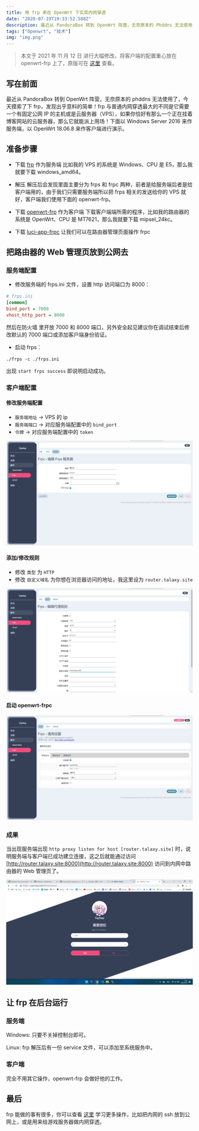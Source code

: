 ```yaml
---
title: 用 frp 来在 OpenWrt 下实现内网穿透
date: "2020-07-19T19:33:52.588Z"
description: 最近从 PandoraBox 转到 OpenWrt 阵营，无奈原本的 Phddns 无法使用了，今天摸索了下 frp，发现出乎意料的简单！
tags: ["Openwrt", "技术"]
img: "img.png"
---
```


> 本文于 2021 年 11 月 12 日 进行大幅修改，将客户端的配置重心放在 openwrt-frp 上了，原版可在 [这里](https://waitech.cn/yong-frplai-zai-openwrtxia-shi-xian-nei-wang-chuan-tou/) 查看。

## 写在前面

最近从 PandoraBox 转到 OpenWrt 阵营，无奈原本的 phddns 无法使用了，今天摸索了下 frp，发现出乎意料的简单！frp 与普通内网穿透最大的不同是它需要一个有固定公网 IP 的主机或是云服务器（VPS），如果你恰好有那么一个正在挂着博客网站的云服务器，那么它就能派上用场！下面以 Windows Server 2016 来作服务端，以 OpenWrt 18.06.8 来作客户端进行演示。

## 准备步骤

- 下载 [frp](https://github.com/fatedier/frp/releases) 作为服务端
比如我的 VPS 的系统是 Windows、CPU 是 E5，那么我就要下载 windows_amd64。

- 解压
解压后会发现里面主要分为 frps 和 frpc 两种，前者是给服务端后者是给客户端用的，由于我们只需要服务端所以把 frps 相关的发送给你的 VPS 就好，客户端我们使用下面的 openwrt-frp。

- 下载 [openwrt-frp](https://github.com/kuoruan/openwrt-frp/releases) 作为客户端
下载客户端端所需的程序，比如我的路由器的系统是 OpenWrt、CPU 是 MT7621，那么我就要下载 mipsel_24kc。

- 下载 [luci-app-frpc](https://github.com/kuoruan/luci-app-frpc) 让我们可以在路由器管理页面操作 frpc

## 把路由器的 Web 管理页放到公网去

### 服务端配置

- 修改服务端的 frps.ini 文件，设置 http 访问端口为 8000：

```ini
# frps.ini
[common]
bind_port = 7000
vhost_http_port = 8000
```

然后在防火墙 里开放 7000 和 8000 端口，另外安全起见建议你在调试结束后修改默认的 7000 端口或添加客户端身份验证。

- 启动 frps：

```shell
./frps -c ./frps.ini
```

出现 `start frps success` 即说明启动成功。

### 客户端配置

#### 修改服务端配置

- `服务端地址` → VPS 的 ip
- `服务端端口` → 对应服务端配置中的 `bind_port`
- `令牌` → 对应服务端配置中的 `token`

![服务端配置](./01.png)

#### 添加/修改规则

- 修改 `类型` 为 `HTTP`
- 修改 `自定义域名` 为你想在浏览器访问的地址，我这里设为 `router.talaxy.site`

![添加/修改规则](./02.png)

#### 启动 openwrt-frpc

![启动 openwrt-frpc](./03.png)

### 成果

当出现服务端出现 `http proxy listen for host [router.talaxy.site]` 时，说明服务端与客户端已成功建立连接，这之后就能通过访问 [http://router.talaxy.site:8000](http://router.talaxy.site:8000) 访问到内网中路由器的 Web 管理页了。

![TopNep](./04.png)

## 让 frp 在后台运行

### 服务端

Windows: 只要不关掉控制台即可。

Linux: frp 解压后有一份 service 文件，可以添加至系统服务中。

### 客户端

完全不用其它操作，openwrt-frp 会做好他的工作。

## 最后

frp 能做的事有很多，你可以查看 [这里](https://gofrp.org/docs/examples/) 学习更多操作，比如把内网的 ssh 放到公网上，或是用来给游戏服务器做内网穿透。
